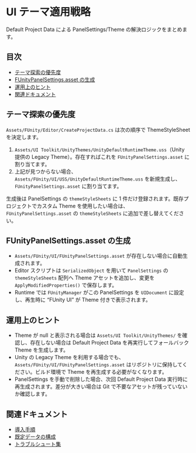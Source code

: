# UI テーマ適用戦略

Default Project Data による PanelSettings/Theme の解決ロジックをまとめます。

## 目次
- [テーマ探索の優先度](#テーマ探索の優先度)
- [FUnityPanelSettings.asset の生成](#funitypanelsettingsasset-の生成)
- [運用上のヒント](#運用上のヒント)
- [関連ドキュメント](#関連ドキュメント)

## テーマ探索の優先度
`Assets/FUnity/Editor/CreateProjectData.cs` は次の順序で ThemeStyleSheet を決定します。
1. `Assets/UI Toolkit/UnityThemes/UnityDefaultRuntimeTheme.uss`（Unity 提供の Legacy Theme）。存在すればこれを `FUnityPanelSettings.asset` に割り当てます。
2. 上記が見つからない場合、`Assets/FUnity/UI/USS/UnityDefaultRuntimeTheme.uss` を新規生成し、`FUnityPanelSettings.asset` に割り当てます。

生成後は PanelSettings の `themeStyleSheets` に 1 件だけ登録されます。既存プロジェクトでカスタム Theme を使用したい場合は、`FUnityPanelSettings.asset` の `themeStyleSheets` に追加で差し替えてください。

## FUnityPanelSettings.asset の生成
- `Assets/FUnity/UI/FUnityPanelSettings.asset` が存在しない場合に自動生成されます。
- Editor スクリプトは `SerializedObject` を用いて `PanelSettings` の `themeStyleSheets` 配列へ Theme アセットを追加し、変更を `ApplyModifiedProperties()` で保存します。
- Runtime では `FUnityManager` がこの PanelSettings を `UIDocument` に設定し、再生時に “FUnity UI” が Theme 付きで表示されます。

## 運用上のヒント
- Theme が null と表示される場合は `Assets/UI Toolkit/UnityThemes/` を確認し、存在しない場合は Default Project Data を再実行してフォールバック Theme を生成します。
- Unity の Legacy Theme を利用する場合でも、`Assets/FUnity/UI/FUnityPanelSettings.asset` はリポジトリに保持してください。ビルド環境で Theme を再生成する必要がなくなります。
- PanelSettings を手動で削除した場合、次回 Default Project Data 実行時に再生成されます。差分が大きい場合は Git で不要なアセットが残っていないか確認します。

## 関連ドキュメント
- [導入手順](setup.md)
- [既定データの構成](data-defaults.md)
- [トラブルシュート集](troubleshooting.md)
